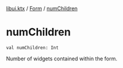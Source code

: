 [libui.ktx](../README.md) / [Form](README.md) / [numChildren](num-children.md)

# numChildren

`val numChildren: Int`

Number of widgets contained within the form.
